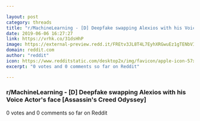 ```yaml
---

layout: post
category: threads
title: "r/MachineLearning - [D] Deepfake swapping Alexios with his Voice Actor's face [Assassin's Creed Odyssey]"
date: 2019-06-06 16:27:27
link: https://vrhk.co/31dsHhP
image: https://external-preview.redd.it/FREtv3JL8T4L7EyhXRGwuEz1gTENbVIONooFnx_WfsI.jpg?auto=webp&s=106c8c8c1d7e68c5381188116b3b8cdfb0ac76c3
domain: reddit.com
author: "reddit"
icon: https://www.redditstatic.com/desktop2x/img/favicon/apple-icon-57x57.png
excerpt: "0 votes and 0 comments so far on Reddit"

---
```


### r/MachineLearning - [D] Deepfake swapping Alexios with his Voice Actor's face [Assassin's Creed Odyssey]

0 votes and 0 comments so far on Reddit
